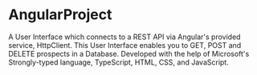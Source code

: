 # AngularProject
A User Interface which connects to a REST API via Angular's provided service, HttpClient. This User Interface enables you to GET, POST and DELETE prospects in a Database. Developed with the help of Microsoft's Strongly-typed language, TypeScript, HTML, CSS, and JavaScript. 

